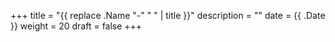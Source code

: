 +++
title = "{{ replace .Name "-" " " | title }}"
description = ""
date = {{ .Date }}
weight = 20
draft = false
+++

